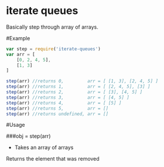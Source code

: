 iterate queues
==============

Basically step through array of arrays.

#Example
```js
var step = require('iterate-queues')
var arr = [
	[0, 2, 4, 5],
	[1, 3]
]

step(arr) //returns 0,         arr = [ [1, 3], [2, 4, 5] ]
step(arr) //returns 1,         arr = [ [2, 4, 5], [3] ]
step(arr) //returns 2,         arr = [ [3], [4, 5] ]
step(arr) //returns 3,         arr = [ [4, 5] ]
step(arr) //returns 4,         arr = [ [5] ]
step(arr) //returns 5,         arr = []
step(arr) //returns undefined, arr = []
```

#Usage

###obj = step(arr)

- Takes an array of arrays

Returns the element that was removed
